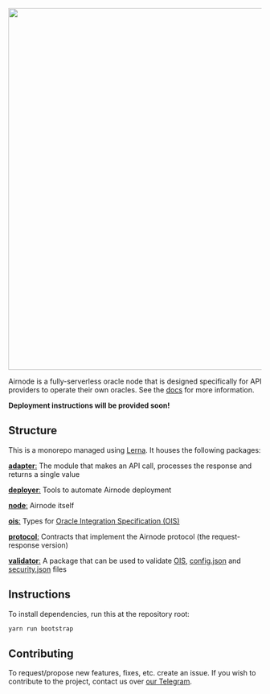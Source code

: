<p align="center">
  <img src="https://user-images.githubusercontent.com/19530665/93134568-9bc9f580-f6e1-11ea-9a21-d9f5bed74fc7.png" width="720" />
</p>

Airnode is a fully-serverless oracle node that is designed specifically for API providers to operate their own oracles.
See the [docs](https://github.com/api3dao/api3-docs) for more information.

**Deployment instructions will be provided soon!**

## Structure

This is a monorepo managed using [Lerna](https://github.com/lerna/lerna).
It houses the following packages:

[**adapter**:](/packages/adapter/README.md) The module that makes an API call, processes the response and returns a single value

[**deployer**:](/packages/deployer/README.md) Tools to automate Airnode deployment

[**node**:](/packages/node/README.md) Airnode itself

[**ois**:](/packages/ois) Types for [Oracle Integration Specification (OIS)](https://github.com/api3dao/api3-docs/blob/master/airnode/ois.md)

[**protocol**:](/packages/protocol/README.md) Contracts that implement the Airnode protocol (the request-response version)

[**validator**:](/packages/validator) A package that can be used to validate [OIS](https://github.com/api3dao/api3-docs/blob/master/airnode/ois.md), [config.json](https://github.com/api3dao/api3-docs/blob/master/airnode/config-json.md) and [security.json](https://github.com/api3dao/api3-docs/blob/master/airnode/security-json.md) files

## Instructions

To install dependencies, run this at the repository root:
```sh
yarn run bootstrap
```

## Contributing

To request/propose new features, fixes, etc. create an issue.
If you wish to contribute to the project, contact us over [our Telegram](https://t.me/API3DAO).
